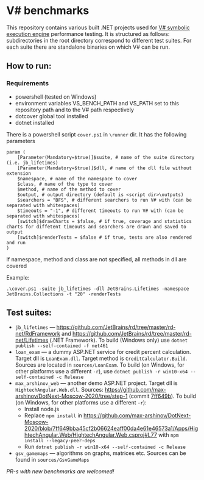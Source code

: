 # V# benchmarks

This repository contains various built .NET projects used for [V# symbolic execution engine](https://github.com/VSharp-team/VSharp) performance testing.  It is structured as follows: subdirectories in the root directory correspond to different test suites. For each suite there are standalone binaries on which V# can be run.

## How to run:

### Requirements

- powershell (tested on Windows)
- environment variables VS_BENCH_PATH and VS_PATH set to this repository path and to the V# path respectively
- dotcover global tool installed
- dotnet installed

There is a powershell script `cover.ps1` in `\runner` dir. It has the following parameters

```
param (
    [Parameter(Mandatory=$true)]$suite, # name of the suite directory (i.e. jb_lifetimes)
    [Parameter(Mandatory=$true)]$dll, # name of the dll file without extension
    $namespace, # name of the namespace to cover
    $class, # name of the type to cover
    $method, # name of the method to cover
    $output, # output directory (default is <script dir>\outputs)
    $searchers = "BFS", # different searchers to run V# with (can be separated with whitespaces)
    $timeouts = "-1", # different timeouts to run V# with (can be separated with whitespaces)
    [switch]$drawCharts = $false, # if true, coverage and statistics charts for diffetent timeouts and searchers are drawn and saved to output
    [switch]$renderTests = $false # if true, tests are also rendered and run
)
```

If namespace, method and class are not specified, all methods in dll are covered

Example:

```
.\cover.ps1 -suite jb_lifetimes -dll JetBrains.Lifetimes -namespace JetBrains.Collections -t "20" -renderTests
```

## Test suites:

- `jb_lifetimes` — https://github.com/JetBrains/rd/tree/master/rd-net/RdFramework and https://github.com/JetBrains/rd/tree/master/rd-net/Lifetimes (.NET Framework). To build (Windows only) use `dotnet publish --self-contained -f net461`
- `loan_exam` — a dummy ASP.NET service for credit percent calculation. Target dll is `LoanExam.dll`. Target method is `CreditCalculator.Build`. Sources are located in `sources/LoanExam`. To build (on Windows, for other platforms use a different `-r`), use `dotnet publish -r win10-x64 --self-contained -c Release`
- `max_arshinov_web` — another demo ASP.NET project. Target dll is `HightechAngular.Web.dll`. Sources: https://github.com/max-arshinov/DotNext-Moscow-2020/tree/step-1 (commit [7ff649b](https://github.com/max-arshinov/DotNext-Moscow-2020/commit/7ff649bba45cf2b06624eaff00da4e61e46573a1)). To build (on Windows, for other platforms use a different `-r`):
  - Install node.js
  - Replace `npm install` in https://github.com/max-arshinov/DotNext-Moscow-2020/blob/7ff649bba45cf2b06624eaff00da4e61e46573a1/Apps/HightechAngular.Web/HightechAngular.Web.csproj#L77 with `npm install --legacy-peer-deps`
  - Run `dotnet publish -r win10-x64 --self-contained -c Release`
- `gsv_gamemaps` — algorithms on graphs, matrices etc. Sources can be found in `sources/GsvGameMaps`

*PR-s with new benchmarks are welcomed!*   

